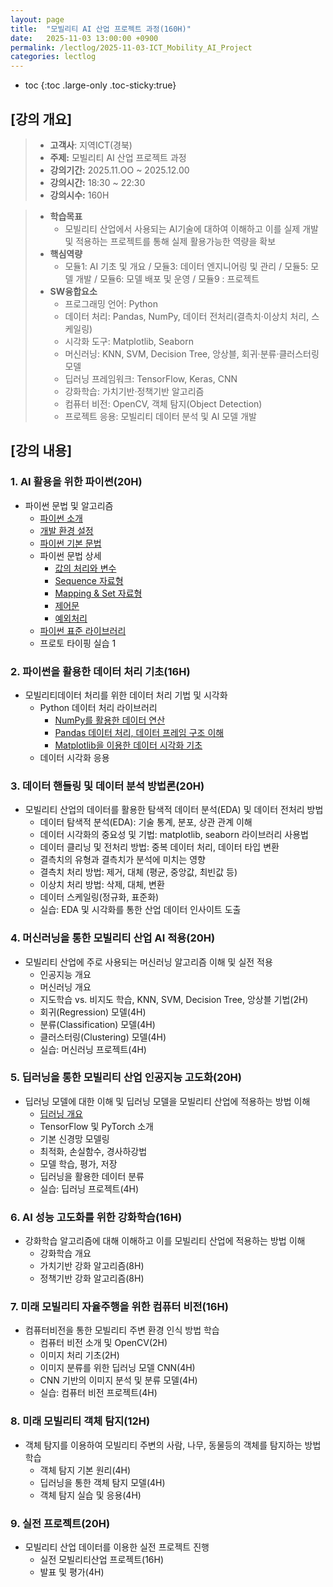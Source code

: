 ```yaml
---
layout: page
title:  "모빌리티 AI 산업 프로젝트 과정(160H)"
date:   2025-11-03 13:00:00 +0900
permalink: /lectlog/2025-11-03-ICT_Mobility_AI_Project
categories: lectlog
---
```

* toc
{:toc .large-only .toc-sticky:true}


## [강의 개요]

> - **고객사**: 지역ICT(경북)
> - **주제:** 모빌리티 AI 산업 프로젝트 과정
> - **강의기간:** 2025.11.OO ~ 2025.12.00
> - **강의시간:** 18:30 ~ 22:30
> - **강의시수:** 160H

> - **학습목표**
>   - 모빌리티 산업에서 사용되는 AI기술에 대하여 이해하고 이를 실제 개발 및 적용하는 프로젝트를 통해 실제 활용가능한 역량을 확보
> - **핵심역량**
>   - 모듈1: AI 기초 및 개요 / 모듈3: 데이터 엔지니어링 및 관리 / 모듈5: 모델 개발 / 모듈6: 모델 배포 및 운영 / 모듈9 : 프로젝트
> - **SW융합요소**
>   - 프로그래밍 언어: Python
>   - 데이터 처리: Pandas, NumPy, 데이터 전처리(결측치·이상치 처리, 스케일링)
>   - 시각화 도구: Matplotlib, Seaborn
>   - 머신러닝: KNN, SVM, Decision Tree, 앙상블, 회귀·분류·클러스터링 모델
>   - 딥러닝 프레임워크: TensorFlow, Keras, CNN
>   - 강화학습: 가치기반·정책기반 알고리즘
>   - 컴퓨터 비전: OpenCV, 객체 탐지(Object Detection)
>   - 프로젝트 응용: 모빌리티 데이터 분석 및 AI 모델 개발



## [강의 내용]

### 1. AI 활용을 위한 파이썬(20H)
- 파이썬 문법 및 알고리즘
    - [파이썬 소개](/materials/S01-01-01-01_01-PythonOverview)
    - [개발 환경 설정](/materials/S01-01-02-01_01-VirtualEnvironment)
    - [파이썬 기본 문법](/materials/S01-01-03-01_01-PythonBasic)
    - 파이썬 문법 상세
        - [값의 처리와 변수](/materials/S01-02-01-01_01-Variables)
        - [Sequence 자료형](/materials/S01-02-04-01_01-SequenceDataTypes)
        - [Mapping & Set 자료형](/materials/S01-02-05-01_01-MappingSetDataTypes)
        - [제어문](/materials/S01-02-06-01_01-ControlStatements)
        - [예외처리](/materials/S01-02-07-01_01-Exceptions)
    - [파이썬 표준 라이브러리](/materials/S01-01-04-01_01-PythonLibrary)
    - 프로토 타이핑 실습 1

### 2. 파이썬을 활용한 데이터 처리 기초(16H)
- 모빌리티데이터 처리를 위한 데이터 처리 기법 및 시각화
    - Python 데이터 처리 라이브러리
        - [NumPy를 활용한 데이터 연산](/materials/S01-01-04-02_01-Numpy)
        - [Pandas 데이터 처리, 데이터 프레임 구조 이해](/materials/S01-01-04-03_01-Pandas)
        - [Matplotlib을 이용한 데이터 시각화 기초](/materials/S01-01-04-04_01-Matplotlib)
    - 데이터 시각화 응용

### 3. 데이터 핸들링 및 데이터 분석 방법론(20H)
- 모빌리티 산업의 데이터를 활용한 탐색적 데이터 분석(EDA) 및 데이터 전처리 방법
    - 데이터 탐색적 분석(EDA): 기술 통계, 분포, 상관 관계 이해
    - 데이터 시각화의 중요성 및 기법: matplotlib, seaborn 라이브러리 사용법
    - 데이터 클리닝 및 전처리 방법: 중복 데이터 처리, 데이터 타입 변환
    - 결측치의 유형과 결측치가 분석에 미치는 영향
    - 결측치 처리 방법: 제거, 대체 (평균, 중앙값, 최빈값 등)
    - 이상치 처리 방법: 삭제, 대체, 변환
    - 데이터 스케일링(정규화, 표준화)
    - 실습: EDA 및 시각화를 통한 산업 데이터 인사이트 도출

### 4. 머신러닝을 통한 모빌리티 산업 AI 적용(20H)
- 모빌리티 산업에 주로 사용되는 머신러닝 알고리즘 이해 및 실전 적용
    - 인공지능 개요
    - 머신러닝 개요
    - 지도학습 vs. 비지도 학습, KNN, SVM, Decision Tree, 앙상블 기법(2H)
    - 회귀(Regression) 모델(4H)
    - 분류(Classification) 모델(4H)
    - 클러스터링(Clustering) 모델(4H)
    - 실습: 머신러닝 프로젝트(4H)

### 5. 딥러닝을 통한 모빌리티 산업 인공지능 고도화(20H)
- 딥러닝 모델에 대한 이해 및 딥러닝 모델을 모빌리티 산업에 적용하는 방법 이해
    - [딥러닝 개요](/materials/S03-03-01-01_01-DeepLearningOverview)
    - TensorFlow 및 PyTorch 소개
    - 기본 신경망 모델링
    - 최적화, 손실함수, 경사하강법
    - 모델 학습, 평가, 저장
    - 딥러닝을 활용한 데이터 분류
    - 실습: 딥러닝 프로젝트(4H)

### 6. AI 성능 고도화를 위한 강화학습(16H)
- 강화학습 알고리즘에 대해 이해하고 이를 모빌리티 산업에 적용하는 방법 이해
    - 강화학습 개요
    - 가치기반 강화 알고리즘(8H)
    - 정책기반 강화 알고리즘(8H)
	
### 7. 미래 모빌리티 자율주행을 위한 컴퓨터 비전(16H)
- 컴퓨터비전을 통한 모빌리티 주변 환경 인식 방법 학습
    - 컴퓨터 비전 소개 및 OpenCV(2H)
    - 이미지 처리 기초(2H)
    - 이미지 분류를 위한 딥러닝 모델 CNN(4H)
    - CNN 기반의 이미지 분석 및 분류 모델(4H)
    - 실습: 컴퓨터 비전 프로젝트(4H)

### 8. 미래 모빌리티 객체 탐지(12H)
- 객체 탐지를 이용하여 모빌리티 주변의 사람, 나무, 동물등의 객체를 탐지하는 방법 학습
    - 객체 탐지 기본 원리(4H)
    - 딥러닝을 통한 객체 탐지 모델(4H)
    - 객체 탐지 실습 및 응용(4H)

### 9. 실전 프로젝트(20H)
- 모빌리티 산업 데이터를 이용한 실전 프로젝트 진행
    - 실전 모빌리티산업 프로젝트(16H)
    - 발표 및 평가(4H)